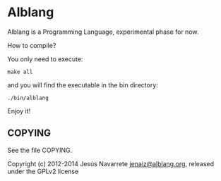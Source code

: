 Alblang
=======

Alblang is a Programming Language, experimental phase for now.

How to compile?

You only need to execute:

```
make all
```

and you will find the executable in the bin directory:

```
./bin/alblang
```

Enjoy it!

COPYING
-------

See the file COPYING.


Copyright (c) 2012-2014 Jesús Navarrete <jenaiz@alblang.org>, released under the GPLv2 license